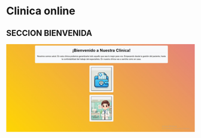 # Clinica online

## SECCION BIENVENIDA

<img src="/clinica-online/src/assets/readme/bienvenida.jpeg">
